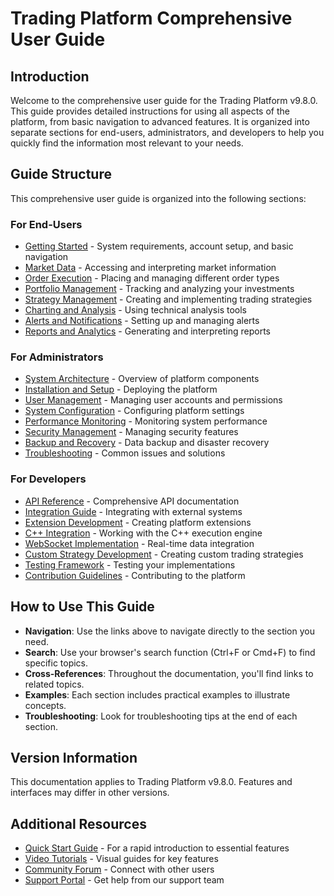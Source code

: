# Trading Platform Comprehensive User Guide

## Introduction

Welcome to the comprehensive user guide for the Trading Platform v9.8.0. This guide provides detailed instructions for using all aspects of the platform, from basic navigation to advanced features. It is organized into separate sections for end-users, administrators, and developers to help you quickly find the information most relevant to your needs.

## Guide Structure

This comprehensive user guide is organized into the following sections:

### For End-Users
- [Getting Started](./end_user/getting_started.md) - System requirements, account setup, and basic navigation
- [Market Data](./end_user/market_data.md) - Accessing and interpreting market information
- [Order Execution](./end_user/order_execution.md) - Placing and managing different order types
- [Portfolio Management](./end_user/portfolio_management.md) - Tracking and analyzing your investments
- [Strategy Management](./end_user/strategy_management.md) - Creating and implementing trading strategies
- [Charting and Analysis](./end_user/charting_analysis.md) - Using technical analysis tools
- [Alerts and Notifications](./end_user/alerts_notifications.md) - Setting up and managing alerts
- [Reports and Analytics](./end_user/reports_analytics.md) - Generating and interpreting reports

### For Administrators
- [System Architecture](./admin/system_architecture.md) - Overview of platform components
- [Installation and Setup](./admin/installation_setup.md) - Deploying the platform
- [User Management](./admin/user_management.md) - Managing user accounts and permissions
- [System Configuration](./admin/system_configuration.md) - Configuring platform settings
- [Performance Monitoring](./admin/performance_monitoring.md) - Monitoring system performance
- [Security Management](./admin/security_management.md) - Managing security features
- [Backup and Recovery](./admin/backup_recovery.md) - Data backup and disaster recovery
- [Troubleshooting](./admin/troubleshooting.md) - Common issues and solutions

### For Developers
- [API Reference](./developer/api_reference.md) - Comprehensive API documentation
- [Integration Guide](./developer/integration_guide.md) - Integrating with external systems
- [Extension Development](./developer/extension_development.md) - Creating platform extensions
- [C++ Integration](./developer/cpp_integration.md) - Working with the C++ execution engine
- [WebSocket Implementation](./developer/websocket_implementation.md) - Real-time data integration
- [Custom Strategy Development](./developer/custom_strategy_development.md) - Creating custom trading strategies
- [Testing Framework](./developer/testing_framework.md) - Testing your implementations
- [Contribution Guidelines](./developer/contribution_guidelines.md) - Contributing to the platform

## How to Use This Guide

- **Navigation**: Use the links above to navigate directly to the section you need.
- **Search**: Use your browser's search function (Ctrl+F or Cmd+F) to find specific topics.
- **Cross-References**: Throughout the documentation, you'll find links to related topics.
- **Examples**: Each section includes practical examples to illustrate concepts.
- **Troubleshooting**: Look for troubleshooting tips at the end of each section.

## Version Information

This documentation applies to Trading Platform v9.8.0. Features and interfaces may differ in other versions.

## Additional Resources

- [Quick Start Guide](../quick_start_guide.md) - For a rapid introduction to essential features
- [Video Tutorials](https://tradingplatform.example.com/tutorials) - Visual guides for key features
- [Community Forum](https://community.tradingplatform.example.com) - Connect with other users
- [Support Portal](https://support.tradingplatform.example.com) - Get help from our support team

